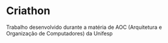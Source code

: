 # Criathon
Trabalho desenvolvido durante a matéria de AOC (Arquitetura e Organização de Computadores) da Unifesp
